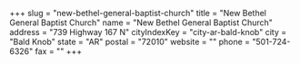 +++
slug = "new-bethel-general-baptist-church"
title = "New Bethel General Baptist Church"
name = "New Bethel General Baptist Church"
address = "739 Highway 167 N"
cityIndexKey = "city-ar-bald-knob"
city = "Bald Knob"
state = "AR"
postal = "72010"
website = ""
phone = "501-724-6326"
fax = ""
+++
